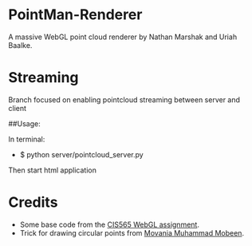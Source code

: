 PointMan-Renderer
=================

A massive WebGL point cloud renderer by Nathan Marshak and Uriah Baalke.

Streaming
================
Branch focused on enabling pointcloud streaming between server and client


##Usage:

In terminal:
  * $ python server/pointcloud_server.py

Then start html application
  
Credits
=================
* Some base code from the [CIS565 WebGL assignment](https://github.com/CIS565-Fall-2013).
* Trick for drawing circular points from [Movania Muhammad Mobeen](http://mmmovania.blogspot.com/2010/12/circular-point-sprites-in-opengl-33.html).


